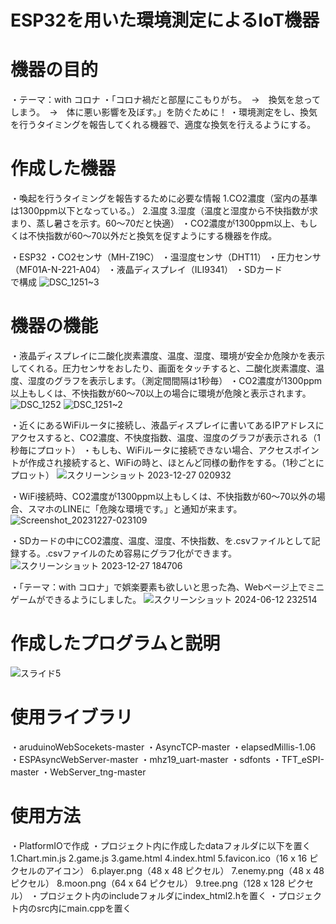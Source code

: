 # ESP32を用いた環境測定によるIoT機器

# 機器の目的
・テーマ：with コロナ
・「コロナ禍だと部屋にこもりがち。　→　換気を怠ってしまう。　→　体に悪い影響を及ぼす。」を防ぐために！
・環境測定をし、換気を行うタイミングを報告してくれる機器で、適度な換気を行えるようにする。

# 作成した機器
・喚起を行うタイミングを報告するために必要な情報
1.CO2濃度（室内の基準は1300ppm以下となっている。）
2.温度
3.湿度（温度と湿度から不快指数が求まり、蒸し暑さを示す。60～70だと快適）
・CO2濃度が1300ppm以上、もしくは不快指数が60～70以外だと換気を促すようにする機器を作成。

・ESP32
・CO2センサ（MH-Z19C）
・温湿度センサ（DHT11）
・圧力センサ（MF01A-N-221-A04）
・液晶ディスプレイ（ILI9341）
・SDカード　　　　　　　　　　　　で構成
![DSC_1251~3](https://github.com/Hikaze48/measuring-IoT/assets/172498055/d9432d02-fbc7-4247-887a-8a70a22352c7)


# 機器の機能
・液晶ディスプレイに二酸化炭素濃度、温度、湿度、環境が安全か危険かを表示してくれる。圧力センサをおしたり、画面をタッチすると、二酸化炭素濃度、温度、湿度のグラフを表示します。（測定間間隔は1秒毎）
・CO2濃度が1300ppm以上もしくは、不快指数が60～70以上の場合に環境が危険と表示されます。
![DSC_1252](https://github.com/Hikaze48/measuring-IoT/assets/172498055/0b94535d-917e-4f5b-a9c0-1219bf55255c)
![DSC_1251~2](https://github.com/Hikaze48/measuring-IoT/assets/172498055/ee97d0a2-781e-47ae-a9aa-ac4d4c1cf051)

・近くにあるWiFiルータに接続し、液晶ディスプレイに書いてあるIPアドレスにアクセスすると、CO2濃度、不快度指数、温度、湿度のグラフが表示される（1秒毎にプロット）
・もしも、WiFiルータに接続できない場合、アクセスポイントが作成され接続すると、WiFiの時と、ほとんど同様の動作をする。（1秒ごとにプロット）
![スクリーンショット 2023-12-27 020932](https://github.com/Hikaze48/measuring-IoT/assets/172498055/1fe92953-4f35-4a48-8cf6-ae7c020f4b51)

・WiFi接続時、CO2濃度が1300ppm以上もしくは、不快指数が60～70以外の場合、スマホのLINEに「危険な環境です。」と通知が来ます。
![Screenshot_20231227-023109](https://github.com/Hikaze48/measuring-IoT/assets/172498055/479c35e7-bce7-436d-8501-d54da382e9bb)

・SDカードの中にCO2濃度、温度、湿度、不快指数、を.csvファイルとして記録する。.csvファイルのため容易にグラフ化ができます。
![スクリーンショット 2023-12-27 184706](https://github.com/Hikaze48/measuring-IoT/assets/172498055/f9ee602f-9a9f-42c7-8156-1b0c5edb11ed)

・「テーマ：with コロナ」で娯楽要素も欲しいと思った為、Webページ上でミニゲームができるようにしました。
![スクリーンショット 2024-06-12 232514](https://github.com/Hikaze48/measuring-IoT/assets/172498055/d16364d4-9982-46c7-bde8-70551880ecd4)

# 作成したプログラムと説明
![スライド5](https://github.com/Hikaze48/measuring-IoT/assets/172498055/8967b4dc-cf98-432b-babf-2398ee15f0a8)

# 使用ライブラリ
・aruduinoWebSocekets-master
・AsyncTCP-master
・elapsedMillis-1.06
・ESPAsyncWebServer-master
・mhz19_uart-master
・sdfonts
・TFT_eSPI-master
・WebServer_tng-master

# 使用方法
・PlatformIOで作成
・プロジェクト内に作成したdataフォルダに以下を置く
1.Chart.min.js
2.game.js
3.game.html
4.index.html
5.favicon.ico（16 x 16 ピクセルのアイコン）
6.player.png（48 x 48 ピクセル）
7.enemy.png（48 x 48 ピクセル）
8.moon.png（64 x 64 ピクセル）
9.tree.png（128 x 128 ピクセル）
・プロジェクト内のincludeフォルダにindex_html2.hを置く
・プロジェクト内のsrc内にmain.cppを置く
